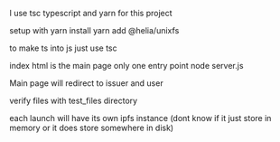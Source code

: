 I use tsc typescript and yarn for this project

setup with 
yarn install
yarn add @helia/unixfs

to make ts into js just use
tsc

index html is the main page
only one entry point
node server.js

Main page will redirect to issuer and user

verify files with test_files directory

each launch will have its own ipfs instance (dont know if it just store in memory or it does store somewhere in disk)


